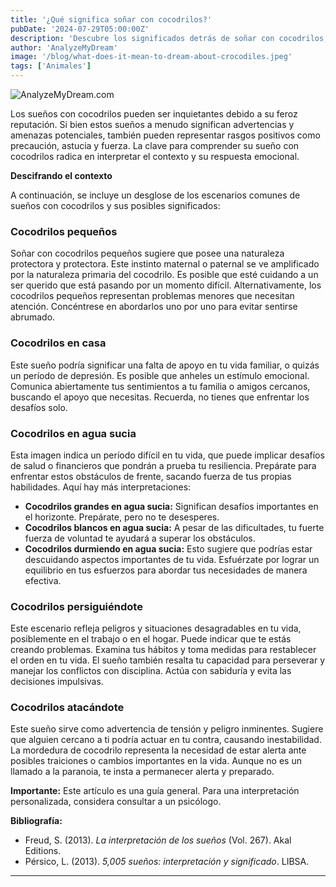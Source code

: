 ```yaml
---
title: '¿Qué significa soñar con cocodrilos?'
pubDate: '2024-07-29T05:00:00Z'
description: 'Descubre los significados detrás de soñar con cocodrilos, desde pequeños hasta grandes, y cómo estos sueños pueden reflejar aspectos de tu vida emocional y mental.'
author: 'AnalyzeMyDream'
image: '/blog/what-does-it-mean-to-dream-about-crocodiles.jpeg'
tags: ['Animales']
---
```


![AnalyzeMyDream.com](/blog/what-does-it-mean-to-dream-about-crocodiles.jpeg)


Los sueños con cocodrilos pueden ser inquietantes debido a su feroz reputación. Si bien estos sueños a menudo significan advertencias y amenazas potenciales, también pueden representar rasgos positivos como precaución, astucia y fuerza. La clave para comprender su sueño con cocodrilos radica en interpretar el contexto y su respuesta emocional.

**Descifrando el contexto**

A continuación, se incluye un desglose de los escenarios comunes de sueños con cocodrilos y sus posibles significados:

### Cocodrilos pequeños

Soñar con cocodrilos pequeños sugiere que posee una naturaleza protectora y protectora. Este instinto maternal o paternal se ve amplificado por la naturaleza primaria del cocodrilo. Es posible que esté cuidando a un ser querido que está pasando por un momento difícil. Alternativamente, los cocodrilos pequeños representan problemas menores que necesitan atención. Concéntrese en abordarlos uno por uno para evitar sentirse abrumado.

### Cocodrilos en casa

Este sueño podría significar una falta de apoyo en tu vida familiar, o quizás un período de depresión. Es posible que anheles un estímulo emocional. Comunica abiertamente tus sentimientos a tu familia o amigos cercanos, buscando el apoyo que necesitas. Recuerda, no tienes que enfrentar los desafíos solo.

### Cocodrilos en agua sucia

Esta imagen indica un período difícil en tu vida, que puede implicar desafíos de salud o financieros que pondrán a prueba tu resiliencia. Prepárate para enfrentar estos obstáculos de frente, sacando fuerza de tus propias habilidades. Aquí hay más interpretaciones:

- **Cocodrilos grandes en agua sucia:** Significan desafíos importantes en el horizonte. Prepárate, pero no te desesperes.
- **Cocodrilos blancos en agua sucia:** A pesar de las dificultades, tu fuerte fuerza de voluntad te ayudará a superar los obstáculos.
- **Cocodrilos durmiendo en agua sucia:** Esto sugiere que podrías estar descuidando aspectos importantes de tu vida. Esfuérzate por lograr un equilibrio en tus esfuerzos para abordar tus necesidades de manera efectiva.


### Cocodrilos persiguiéndote

Este escenario refleja peligros y situaciones desagradables en tu vida, posiblemente en el trabajo o en el hogar. Puede indicar que te estás creando problemas. Examina tus hábitos y toma medidas para restablecer el orden en tu vida. El sueño también resalta tu capacidad para perseverar y manejar los conflictos con disciplina. Actúa con sabiduría y evita las decisiones impulsivas.

### Cocodrilos atacándote

Este sueño sirve como advertencia de tensión y peligro inminentes. Sugiere que alguien cercano a ti podría actuar en tu contra, causando inestabilidad. La mordedura de cocodrilo representa la necesidad de estar alerta ante posibles traiciones o cambios importantes en la vida. Aunque no es un llamado a la paranoia, te insta a permanecer alerta y preparado.

**Importante:** Este artículo es una guía general. Para una interpretación personalizada, considera consultar a un psicólogo.

**Bibliografía:**

* Freud, S. (2013). *La interpretación de los sueños* (Vol. 267). Akal Editions.
* Pérsico, L. (2013). *5,005 sueños: interpretación y significado*. LIBSA.

---